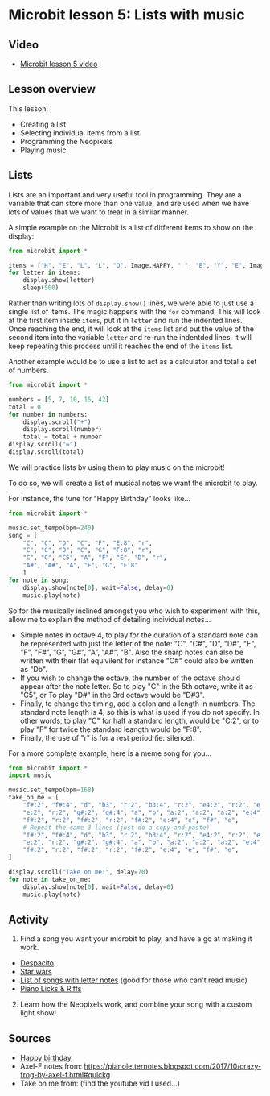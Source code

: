 # Microbit lesson 5: Lists with music

## Video

* [Microbit lesson 5 video](https://youtu.be/A7VEjGua82I)

## Lesson overview

This lesson:

* Creating a list
* Selecting individual items from a list
* Programming the Neopixels
* Playing music

## Lists

Lists are an important and very useful tool in programming. They are a variable that can store more than one value, and are used when we have lots of values that we want to treat in a similar manner.

A simple example on the Microbit is a list of different items to show on the display:

```python
from microbit import *

items = ["H", "E", "L", "L", "O", Image.HAPPY, " ", "B", "Y", "E", Image.SAD]
for letter in items:
    display.show(letter)
    sleep(500)
```

Rather than writing lots of `display.show()` lines, we were able to just use a single list of items. The magic happens with the `for` command. This will look at the first item inside `items`, put it in `letter` and run the indented lines. Once reaching the end, it will look at the `items` list and put the value of the second item into the variable `letter` and re-run the indentded lines. It will keep repeating this process until it reaches the end of the `items` list. 

Another example would be to use a list to act as a calculator and total a set of numbers.

```python
from microbit import *

numbers = [5, 7, 10, 15, 42]
total = 0
for number in numbers:
    display.scroll("+")
    display.scroll(number)
    total = total + number
display.scroll("=")
display.scroll(total)
```

We will practice lists by using them to play music on the microbit!

To do so, we will create a list of musical notes we want the microbit to play.

For instance, the tune for "Happy Birthday" looks like...

```python
from microbit import *

music.set_tempo(bpm=240)
song = [
    "C", "C", "D", "C", "F", "E:8", "r", 
    "C", "C", "D", "C", "G", "F:8", "r", 
    "C", "C", "C5", "A", "F", "E", "D", "r", 
    "A#", "A#", "A", "F", "G", "F:8"
    ]
for note in song:
    display.show(note[0], wait=False, delay=0)
    music.play(note)
```

So for the musically inclined amongst you who wish to experiment with this, allow me to explain the method of detailing individual notes...

* Simple notes in octave 4, to play for the duration of a standard note can be represented with just the letter of the note: "C", "C#", "D", "D#", "E", "F", "F#", "G", "G#", "A", "A#", "B". Also the sharp notes can also be written with their flat equivilent for instance "C#" could also be written as "Db".
* If you wish to change the octave, the number of the octave should appear after the note letter. So to play "C" in the 5th octave, write it as "C5", or To play "D#" in the 3rd octave would be "D#3".
* Finally, to change the timing, add a colon and a length in numbers. The standard note length is 4, so this is what is used if you do not specify. In other words, to play "C" for half a standard length, would be "C:2", or to play "F" for twice the standard leangth would be "F:8".
* Finally, the use of "r" is for a rest period (ie: silence).

For a more complete example, here is a meme song for you...

```python
from microbit import *
import music

music.set_tempo(bpm=168)
take_on_me = [
    "f#:2", "f#:4", "d", "b3", "r:2", "b3:4", "r:2", "e4:2", "r:2", "e:2", "r:2",
    "e:2", "r:2", "g#:2", "g#:4", "a", "b", "a:2", "a:2", "a:2", "e:4", "d", 
    "f#:2", "r:2", "f#:2", "r:2", "f#:2", "e:4", "e", "f#", "e",
    # Repeat the same 3 lines (just do a copy-and-paste)
    "f#:2", "f#:4", "d", "b3", "r:2", "b3:4", "r:2", "e4:2", "r:2", "e:2", "r:2",
    "e:2", "r:2", "g#:2", "g#:4", "a", "b", "a:2", "a:2", "a:2", "e:4", "d", 
    "f#:2", "r:2", "f#:2", "r:2", "f#:2", "e:4", "e", "f#", "e",
]

display.scroll("Take on me!", delay=70)
for note in take_on_me:
    display.show(note[0], wait=False, delay=0)
    music.play(note)
```

## Activity

1. Find a song you want your microbit to play, and have a go at making it work.

* [Despacito](https://easy-letter-notes.com/despacito-piano-song/)
* [Star wars](https://easy-letter-notes.com/star-wars/)
* [List of songs with letter notes](https://easy-letter-notes.com/category/letter-notes/) (good for those who can't read music)
* [Piano Licks & Riffs](https://www.8notes.com/piano/licks_and_riffs/)

2. Learn how the Neopixels work, and combine your song with a custom light show!

## Sources

* [Happy birthday](https://easy-letter-notes.com/happy-birthday-piano-letters/)
* Axel-F notes from: https://pianoletternotes.blogspot.com/2017/10/crazy-frog-by-axel-f.html#quickg
* Take on me from: (find the youtube vid I used...)

